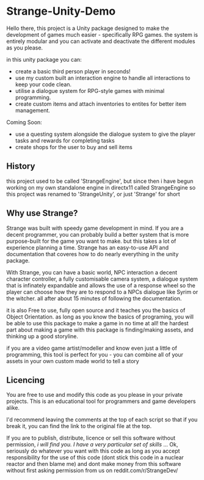 # Strange-Unity-Demo

Hello there, this project is a Unity package designed to make the development of games much easier - specifically RPG games.
the system is entirely modular and you can activate and deactivate the different modules as you please.

in this unity package you can:
 - create a basic third person player in seconds!
 - use my custom built an interaction engine to handle all interactions to keep your code clean.
 - utilise a dialogue system for RPG-style games with minimal programming.
 - create custom items and attach inventories to entites for better item management.

Coming Soon:
 - use a questing system alongside the dialogue system to give the player tasks and rewards for completing tasks
 - create shops for the user to buy and sell items

## History

this project used to be called 'StrangeEngine', but since then i have begun working on my own standalone engine in directx11 called StrangeEngine so this project was renamed to 'StrangeUnity', or just 'Strange' for short

## Why use Strange?

Strange was built with speedy game development in mind. If you are a decent programmer, you can probably build a better system that is more purpose-built for the game you want to make. but this takes a lot of experience planning a time.
Strange has an easy-to-use API and documentation that coveres how to do nearly everything in the unity package.

With Strange, you can have a basic world, NPC interaction a decent character controller, a fully customisable camera system, a dialogue system that is infinately expandable and allows the use of a response wheel so the player can choose how they are to respond to a NPCs dialogue like Syrim or the witcher. all after about 15 minutes of following the documentation.

it is also Free to use, fully open source and it teaches you the basics of Object Orientation. as long as you know the basics of programing, you will be able to use this package to make a game in no time at all!
the hardest part about making a game with this package is finding/making assets, and thinking up a good storyline.

if you are a video game artist/modeller and know even just a little of programming, this tool is perfect for you - you can combine all of your assets in your own custom made world to tell a story

## Licencing
You are free to use and modify this code as you please in your private projects. This is an educational tool for programmers and game developers alike.

I'd recommend leaving the comments at the top of each script so that if you break it, you can find the link to the original file at the top.

If you are to publish, distribute, licence or sell this software without permission, *i will find you. I have a very particular set of skills* ... Ok, seriously do whatever you want with this code as long as you accept responsibility for the use of this code (dont stick this code in a nuclear reactor and then blame me) and dont make money from this software without first asking permission from us on reddit.com/r/StrangeDev/
